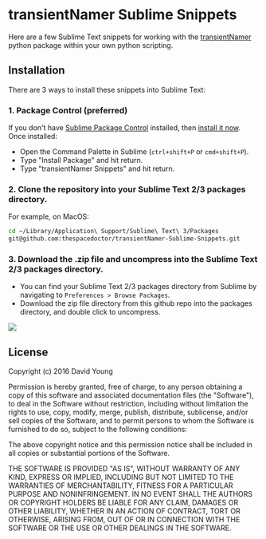 
# transientNamer Sublime Snippets

Here are a few Sublime Text snippets for working with the [transientNamer](https://github.com/thespacedoctor/transientNamer) python package within your own python scripting.


## Installation

There are 3 ways to install these snippets into Sublime Text:

### 1. Package Control (preferred)

If you don't have [Sublime Package Control](http://wbond.net/sublime_packages/package_control) installed, then [install it now](https://sublime.wbond.net/installation). Once installed:

* Open the Command Palette in Sublime (`ctrl+shift+P` or `cmd+shift+P`).
* Type "Install Package" and hit return.
* Type "transientNamer Snippets" and hit return.

### 2. Clone the repository into your Sublime Text 2/3 packages directory.

For example, on MacOS:

```bash
cd ~/Library/Application\ Support/Sublime\ Text\ 3/Packages
git@github.com:thespacedoctor/transientNamer-Sublime-Snippets.git
```

### 3. Download the .zip file and uncompress into the Sublime Text 2/3 packages directory.

* You can find your Sublime Text 2/3 packages directory from Sublime by navigating to `Preferences > Browse Packages`.
* Download the zip file directory from this github repo into the packages directory, and double click to uncompress.

![][20160921121005]

[20160921121005]: https://i.imgur.com/aBnBJmi.png

## License

Copyright (c) 2016 David Young

Permission is hereby granted, free of charge, to any person obtaining a
copy of this software and associated documentation files (the
"Software"), to deal in the Software without restriction, including
without limitation the rights to use, copy, modify, merge, publish,
distribute, sublicense, and/or sell copies of the Software, and to
permit persons to whom the Software is furnished to do so, subject to
the following conditions:

The above copyright notice and this permission notice shall be included
in all copies or substantial portions of the Software.

THE SOFTWARE IS PROVIDED "AS IS", WITHOUT WARRANTY OF ANY KIND, EXPRESS
OR IMPLIED, INCLUDING BUT NOT LIMITED TO THE WARRANTIES OF
MERCHANTABILITY, FITNESS FOR A PARTICULAR PURPOSE AND NONINFRINGEMENT.
IN NO EVENT SHALL THE AUTHORS OR COPYRIGHT HOLDERS BE LIABLE FOR ANY
CLAIM, DAMAGES OR OTHER LIABILITY, WHETHER IN AN ACTION OF CONTRACT,
TORT OR OTHERWISE, ARISING FROM, OUT OF OR IN CONNECTION WITH THE
SOFTWARE OR THE USE OR OTHER DEALINGS IN THE SOFTWARE.